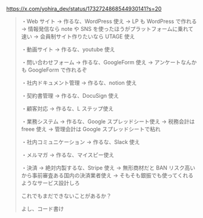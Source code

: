 https://x.com/yohira_dev/status/1732724868544930141?s=20

> ・Web サイト
> → 作るな、WordPress 使え
> → LP も WordPress で作れる
> → 情報発信なら note や SNS を使ったほうがプラットフォームに乗れて速い
> → 会員制サイト作りたいなら UTAGE 使え
>
> ・動画サイト
> → 作るな、youtube 使え
>
> ・問い合わせフォーム
> → 作るな、GoogleForm 使え
> → アンケートなんかも GoogleForm で作れるぞ
>
> ・社内ドキュメント管理
> → 作るな、notion 使え
>
> ・契約書管理
> → 作るな、DocuSign 使え
>
> ・顧客対応
> → 作るな、L ステップ使え
>
> ・業務システム
> → 作るな、Google スプレッドシート使え
> → 税務会計は freee 使え
> → 管理会計は Google スプレッドシートで粘れ
>
> ・社内コミュニケーション
> → 作るな、Slack 使え
>
> ・メルマガ
> → 作るな、マイスピー使え
>
> ・決済
> → 絶対内製するな、Stripe 使え
> → 無形商材だと BAN リスク高いから事前審査ある国内の決済業者使え
> → そもそも銀振でも使ってくれるようなサービス設計しろ
>
> これでもまだできないことがあるか？
>
> よし、コード書け
